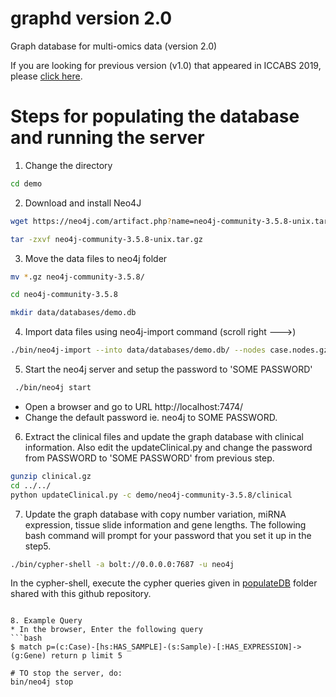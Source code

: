 # graphd version 2.0
Graph database for multi-omics data (version 2.0)

If you are looking for previous version (v1.0) that appeared in ICCABS 2019, please [click here](https://github.com/ishworthapa/graphd/releases).

# Steps for populating the database and running the server
1. Change the directory
```bash
cd demo 
```
2. Download and install Neo4J
```bash
wget https://neo4j.com/artifact.php?name=neo4j-community-3.5.8-unix.tar.gz

tar -zxvf neo4j-community-3.5.8-unix.tar.gz
```

3. Move the data files to neo4j folder
```bash
mv *.gz neo4j-community-3.5.8/

cd neo4j-community-3.5.8

mkdir data/databases/demo.db
```

4. Import data files using neo4j-import command (scroll right --->)
```bash
./bin/neo4j-import --into data/databases/demo.db/ --nodes case.nodes.gz --nodes gene.nodes.gz --nodes sample.nodes.gz --relationships case_sample.edges.gz --relationships sample_gene.edges.gz
```


5. Start the neo4j server and setup the password to 'SOME PASSWORD'
```bash
 ./bin/neo4j start
```
* Open a browser and go to URL http://localhost:7474/
* Change the default password ie. neo4j to SOME PASSWORD.

6. Extract the clinical files and update the graph database with clinical information. Also edit the updateClinical.py and change the password from PASSWORD to 'SOME PASSWORD' from previous step.

```bash
gunzip clinical.gz
cd ../../
python updateClinical.py -c demo/neo4j-community-3.5.8/clinical
``` 
7. Update the graph database with copy number variation, miRNA expression, tissue slide information and gene lengths.
The following bash command will prompt for your password that you set it up in the step5.
```bash
./bin/cypher-shell -a bolt://0.0.0.0:7687 -u neo4j
```
In the cypher-shell, execute the cypher queries given in [populateDB](https://github.com/ishworthapa/graphd/tree/master/populateDB) folder shared with this github repository.
```

8. Example Query
* In the browser, Enter the following query 
```bash
$ match p=(c:Case)-[hs:HAS_SAMPLE]-(s:Sample)-[:HAS_EXPRESSION]->(g:Gene) return p limit 5

# TO stop the server, do:
bin/neo4j stop
```
